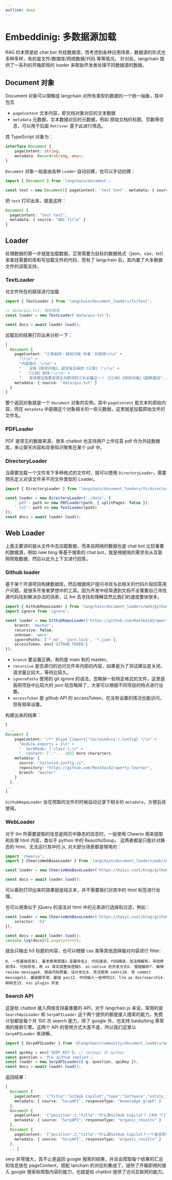 ```yaml
---
outline: deep
---
```


# Embeddinig: 多数据源加载

RAG 的本质是给 chat bot 外挂数据源，而考虑到各种应用场景，数据源的形式也多种多样，有的是文件/数据库/网络数据/代码 等等情况。 针对此，langchain 提供了一系列的开箱即用的 loader 来帮助开发者处理不同数据源的数据。

## Document 对象

Document 对象可以理解成 langchain 对所有类型的数据的一个统一抽象，其中包含

- `pageContent` 文本内容，即文档对象对应的文本数据
- `metadata` 元数据，文本数据对应的元数据，例如 原始文档的标题、页数等信息，可以用于后面 `Retriver` 基于此进行筛选。

其 TypeScript 对象为：

```ts
interface Document {
	pageContent: string;
	metadata: Record<string, any>;
}
```

`Document` 对象一般是由各种 `Loader` 自动创建，也可以手动创建：

```ts
import { Document } from 'langchain/document';

const test = new Document({ pageContent: 'test text', metadata: { source: 'ABC Title' } });
```

把 `test` 打印出来，就是这样：

```ts
Document {
  pageContent: "test text",
  metadata: { source: "ABC Title" }
}
```

## Loader

处理数据的第一步就是加载数据，正常需要为目标的数据格式（json、csv、txt）来查找需要的库和写加载文件的代码，而有了 langchain 后，其内置了大多数据文件的读取支持，

### TextLoader

对文件所在的路径进行加载

```ts
import { TextLoader } from 'langchain/document_loaders/fs/text';

// data/qiu.txt: 相对路径
const loader = new TextLoader('data/qiu.txt');

const docs = await loader.load();
```

加载后的结果打印出来分析一下：

```ts
[
  Document {
    pageContent: "三体前传：球状闪电 作者：刘慈欣\r\n" +
      "\r\n" +
      "内容简介：\r\n" +
      "　　没有《球状闪电》，就没有后来的《三体》！\r\n" +
      "　　《三体》前传！\r\n" +
      "　　亚洲首位雨果奖得主刘慈欣的三大长篇之一！（《三体》《球状闪电》《超新星纪"... 192095 more characters,
    metadata: { source: "data/qiu.txt" }
  }
]
```

整个返回对象就是一个 `Document` 对象的实例。其中 `pageContent` 是文本的原始内容，而在 `metadata` 中是跟这个对象相关的一些元数据，这里就是加载原始文件的文件名。

### PDFLoader

PDF 是常见的数据来源，很多 chatbot 也支持用户上传任意 pdf 作为外挂数据库，来让聊天内容和背景知识聚焦在某个 pdf 中。

### DirectoryLoader

当需要加载一个文件夹下多种格式的文件时，就可以使用 `DirectoryLoader`，需要预先定义对该文件夹不同文件类型的 Loader。

```ts
import { DirectoryLoader } from 'langchain/document_loaders/fs/directory';

const loader = new DirectoryLoader('./data', {
	'.pdf': path => new PDFLoader(path, { splitPages: false }),
	'.txt': path => new TextLoader(path)
});
const docs = await loader.load();
```

## Web Loader

上面主要讲的是从文件中去加载数据，而来自网络的数据也是 chat bot 比较重要的数据源，例如 new bing 等基于搜索的 chat bot，就是根据用的需求去从互联网爬取数据，然后以此为上下文进行回答。

### Github loader

基于某个开源项目构建数据库，然后根据用户提问寻找与此相关的代码片段回答用户问题，是很多开发者梦想中的工具。因为开发中经常遇到文档不全需要自己寻找源代码找到解决办法的场景，让 llm 去寻找和理解显然比我们的速度要快很多。

```ts
import { GithubRepoLoader } from 'langchain/document_loaders/web/github';
import ignore from 'ignore';

const loader = new GithubRepoLoader('https://github.com/RealKai42/qwerty-learner', {
	branch: 'master',
	recursive: false,
	unknown: 'warn',
	ignorePaths: ['*.md', 'yarn.lock', '*.json'],
	accessToken: env['GITHUB_TOKEN']
});
```

- `branch` 要设置正确，有的是 main 有的 master。
- `recursive` 是否递归的访问文件夹内部的内容，如果是为了测试建议是关闭，请求量比较大，等待比较久。
- `ignorePaths` 使用的 git ignore 的语法，忽略掉一些特定格式的文件，这里是我把项目中比较大的 json 给忽略掉了，大家可以根据不同项目的特点进行设置。
- `accessToken` 是 github API 的 accessToken，在没有设置的情况也能访问，但有频率设置。

构建出来的结果：

```ts
[
...,
Document {
    pageContent: "/** @type {import('tailwindcss').Config} */\n" +
      "module.exports = {\n" +
      "  darkMode: ['class'],\n" +
      "  content: ['."... 1652 more characters,
    metadata: {
      source: "tailwind.config.js",
      repository: "https://github.com/RealKai42/qwerty-learner",
      branch: "master"
    }
  },
...
]
```

`GithubRepoLoader` 会在爬取的文件的时候自动记录下相关的 `metadata`，方便后续使用。

### WebLoader

对于 llm 所需要提取的信息是网页中静态的信息时，一般使用 Cheerio 用来提取和处理 html 内容，类似于 python 中的 BeautifulSoup。 这两者都是只能针对静态的 html，无法运行其中的 js, 对大部分场景都是够用的：

```ts
import 'cheerio';
import { CheerioWebBaseLoader } from 'langchain/document_loaders/web/cheerio';

const loader = new CheerioWebBaseLoader('https://kaiyi.cool/blog/github-copilot');

const docs = await loader.load();
```

可以看到打印出来的效果就是纯文本，并不需要我们对其中的 html 标签进行处理。

也可以用类似于 jQuery 的语法对 html 中的元素进行选择和过滤，例如：

```ts
const loader = new CheerioWebBaseLoader('https://kaiyi.cool/blog/github-copilot', {
	selector: 'h3'
});

const docs = await loader.load();
console.log(docs[0].pageContent);
```

就会只输出 h3 标题的内容，也可以根据 css 类等其他选择器对内容进行 filter:

```text
0. 一些基础信息1. 基本使用思路2.变量命名3. 代码速读，代码精读，加注释解析，寻找修改项4. 代码改写，用 xx 库实现整体逻辑5. ai-native 的开发方式6. 报错解析7. 解释 review message8. 提高代码质量，设计优化9. 灵活使用 cmd+i10. 写 commit message11. 基础脚手架、基础 poc12. 中间插入一些唠叨13. llm as doc/search14. 碎碎念15. vsc plugin 开发
```

### Search API

这是给 chatbot 接入网络支持最重要的 API，对于 langchain.js 来说，常用的是 `SearchApiLoader` 和 `SerpAPILoader` 这个两个提供的都是接入搜索的能力，免费计划都是每个月 100 次 search 能力，除了 google 外，也支持 baidu/bing 等常用的搜索引擎。这两个 API 的使用方式大差不差，所以我们这里以 `SerpAPILoader` 来讲解。

```ts
import { SerpAPILoader } from '@langchain/community/document_loaders/web/serpapi';

const apiKey = env['SERP_KEY']; // serpapi 的 apikey
const question = '什么 github copliot';
const loader = new SerpAPILoader({ q: question, apiKey });
const docs = await loader.load();
```

返回结果：

```ts
[
  Document {
    pageContent: '{"title":"GitHub Copilot","type":"Software","entity_type":"kp3_verticals","kgmid":"/g/11q83qbj3d","k'... 7060 more characters,
    metadata: { source: "SerpAPI", responseType: "knowledge_graph" }
  },
  Document {
    pageContent: '{"position":1,"title":"什么是GitHub Copilot？ [共6 个]","link":"https://learn.microsoft.com/zh-cn/shows/in'... 695 more characters,
    metadata: { source: "SerpAPI", responseType: "organic_results" }
  },
  Document {
    pageContent: '{"position":2,"title":"什么是GitHub Copilot？一个适合所有人的人工智能配对程序员","link":"https://juejin.cn/post/709008265'... 650 more characters,
    metadata: { source: "SerpAPI", responseType: "organic_results" }
  },
  ...]
```

serp 非常强大，其不止是返回 google 搜索的结果，并且会爬取每个结果的汇总和信息放在 pageContent，搭配 lanchain 的对应的集成了，提供了开箱即用的接入 google 搜索和爬取内容的能力，也就是给 chatbot 提供了访问互联网的能力。
